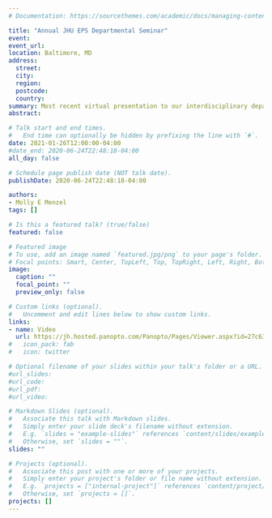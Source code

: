 ```yaml
---
# Documentation: https://sourcethemes.com/academic/docs/managing-content/

title: "Annual JHU EPS Departmental Seminar"
event:
event_url:
location: Baltimore, MD
address:
  street:
  city:
  region:
  postcode:
  country:
summary: Most recent virtual presentation to our interdisciplinary department highlights the broader motivation behind my current work.
abstract:

# Talk start and end times.
#   End time can optionally be hidden by prefixing the line with `#`.
date: 2021-01-26T12:00:00-04:00
#date_end: 2020-06-24T22:48:18-04:00
all_day: false

# Schedule page publish date (NOT talk date).
publishDate: 2020-06-24T22:48:18-04:00

authors:
- Molly E Menzel
tags: []

# Is this a featured talk? (true/false)
featured: false

# Featured image
# To use, add an image named `featured.jpg/png` to your page's folder. 
# Focal points: Smart, Center, TopLeft, Top, TopRight, Left, Right, BottomLeft, Bottom, BottomRight.
image:
  caption: ""
  focal_point: ""
  preview_only: false

# Custom links (optional).
#   Uncomment and edit lines below to show custom links.
links:
- name: Video
  url: https://jh.hosted.panopto.com/Panopto/Pages/Viewer.aspx?id=27c63b62-b970-4d88-b1d9-acbc013343f1 
#   icon_pack: fab
#   icon: twitter

# Optional filename of your slides within your talk's folder or a URL.
#url_slides:
#url_code:
#url_pdf:
#url_video:

# Markdown Slides (optional).
#   Associate this talk with Markdown slides.
#   Simply enter your slide deck's filename without extension.
#   E.g. `slides = "example-slides"` references `content/slides/example-slides.md`.
#   Otherwise, set `slides = ""`.
slides: ""

# Projects (optional).
#   Associate this post with one or more of your projects.
#   Simply enter your project's folder or file name without extension.
#   E.g. `projects = ["internal-project"]` references `content/project/deep-learning/index.md`.
#   Otherwise, set `projects = []`.
projects: []
---
```



